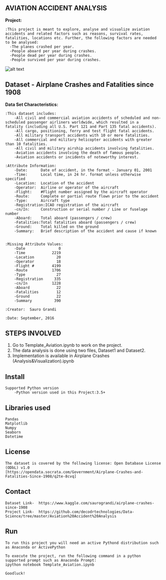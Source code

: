 AVIATION ACCIDENT ANALYSIS
---------------------------------------------------

**Project:**

    :This project is meant to explore, analyse and visualize aviation accidents and related factors such as reasons, survival rates, fatalities, locations etc. Further, the following factors are needed to be analysed:
      -The planes crashed per year.
      -People aboard per year during crashes.
      -People dead per year during crashes.
      -People survived per year during crashes.


![alt text](https://www.aopa.org/-/media/Images/AOPA-Main/News-and-Media/Publications/Pilot-Magazine/2020/2003/2003t_accident/2003t_accident_16x9.jpg "Title Img")

Dataset - Airplane Crashes and Fatalities since 1908
----------------------------------------------------

**Data Set Characteristics:**

    :This dataset includes:
        -All civil and commercial aviation accidents of scheduled and non-scheduled passenger airliners worldwide, which resulted in a            fatality (including all U.S. Part 121 and Part 135 fatal accidents).
        -All cargo, positioning, ferry and test flight fatal accidents.
        -All military transport accidents with 10 or more fatalities.
        -All commercial and military helicopter accidents with greater than 10 fatalities.
        -All civil and military airship accidents involving fatalities.
        -Aviation accidents involving the death of famous people.
        -Aviation accidents or incidents of noteworthy interest.
        
    :Attribute Information:
        -Date:      Date of accident, in the format - January 01, 2001
        -Time:      Local time, in 24 hr. format unless otherwise specified
        -Location:  Location of the accident
        -Operator:  Airline or operator of the aircraft
        -Flight:    #Flight number assigned by the aircraft operator
        -Route:     Complete or partial route flown prior to the accident
        -Type:      Aircraft type
        -Registration:ICAO registration of the aircraft
        -cn/In:     Construction or serial number / Line or fuselage number
        -Aboard:    Total aboard (passengers / crew)
        -Fatalities:Total fatalities aboard (passengers / crew)
        -Ground:    Total killed on the ground
        -Summary:   Brief description of the accident and cause if known


    :Missing Attribute Values: 
        -Date               0
        -Time            2219
        -Location          20
        -Operator          18
        -Flight #        4199
        -Route           1706
        -Type              27
        -Registration     335
        -cn/In           1228
        -Aboard            22
        -Fatalities        12
        -Ground            22
        -Summary          390

    :Creator:  Sauro Grandi

    :Date: September, 2016




STEPS INVOLVED
-------------------------------
  1. Go to Template_Aviation.ipynb to work on the project.
  2. The data analysis is done using two files, Dataset1 and Dataset2.
  3. Implementation is available in Airplane Crashes (Analysis&Visualization).ipynb

Install
-------------------------------
    Supported Python version
        -Python version used in this Project:3.5+

Libraries used
------------------------------
    Pandas
    Matplotlib
    Numpy
    Seaborn
    Datetime

License
--------------------------------
    The dataset is covered by the following license: Open Database License (ODbL) v1.0
    [https://opendata.socrata.com/Government/Airplane-Crashes-and-Fatalities-Since-1908/q2te-8cvq]
    
Contact
----------------------------------
    Dataset Link-  https://www.kaggle.com/saurograndi/airplane-crashes-since-1908
    Project Link-  https://github.com/decodrtechnologies/Data-Science/tree/master/Aviation%20Accident%20Analysis

Run
------------------------------
    To run this project you will need an active Pythond distribution such as Anaconda or ActivePython

    To execute the project, run the following command in a python supported prompt such as Anaconda Prompt:
    ipython notebook Template_Aviation.ipynb
    
    Goodluck!
